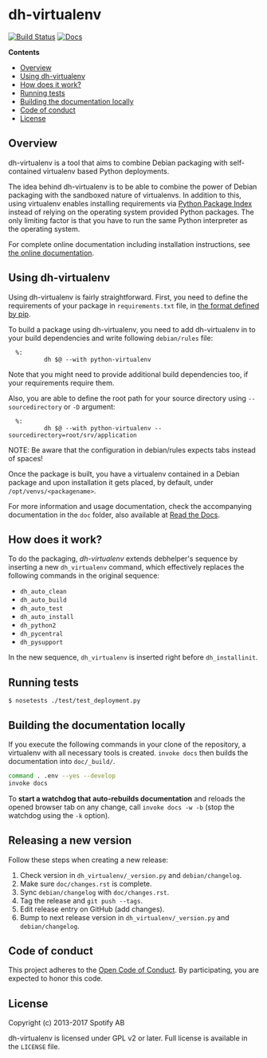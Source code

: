 # dh-virtualenv

[![Build Status](https://travis-ci.org/spotify/dh-virtualenv.png)](https://travis-ci.org/spotify/dh-virtualenv)
[![Docs](https://readthedocs.org/projects/dh-virtualenv/badge/)](http://dh-virtualenv.readthedocs.io/en/latest/)

**Contents**

  * [Overview](#overview)
  * [Using dh-virtualenv](#using-dh-virtualenv)
  * [How does it work?](#how-does-it-work)
  * [Running tests](#running-tests)
  * [Building the documentation locally](#building-the-documentation-locally)
  * [Code of conduct](#code-of-conduct)
  * [License](#license)


## Overview

dh-virtualenv is a tool that aims to combine Debian packaging with
self-contained virtualenv based Python deployments.

The idea behind dh-virtualenv is to be able to combine the power of
Debian packaging with the sandboxed nature of virtualenvs. In addition
to this, using virtualenv enables installing requirements via
[Python Package Index](https://pypi.org) instead of relying on
the operating system provided Python packages. The only limiting
factor is that you have to run the same Python interpreter as the
operating system.

For complete online documentation including installation instructions, see
[the online documentation](https://dh-virtualenv.readthedocs.io/en/latest/).


## Using dh-virtualenv

Using dh-virtualenv is fairly straightforward. First, you need to
define the requirements of your package in `requirements.txt` file, in
[the format defined by pip](https://pip.pypa.io/en/latest/user_guide.html#requirements-files).

To build a package using dh-virtualenv, you need to add dh-virtualenv
in to your build dependencies and write following `debian/rules` file:

      %:
              dh $@ --with python-virtualenv

Note that you might need to provide
additional build dependencies too, if your requirements require them.

Also, you are able to define the root path for your source directory using
`--sourcedirectory` or `-D` argument:

      %:
              dh $@ --with python-virtualenv --sourcedirectory=root/srv/application

NOTE: Be aware that the configuration in debian/rules expects tabs instead of spaces!

Once the package is built, you have a virtualenv contained in a Debian
package and upon installation it gets placed, by default, under
`/opt/venvs/<packagename>`.

For more information and usage documentation, check the accompanying
documentation in the `doc` folder, also available at
[Read the Docs](https://dh-virtualenv.readthedocs.io/en/latest/).


## How does it work?

To do the packaging, *dh-virtualenv* extends debhelper's sequence by
inserting a new `dh_virtualenv` command, which effectively replaces
the following commands in the original sequence:

* `dh_auto_clean`
* `dh_auto_build`
* `dh_auto_test`
* `dh_auto_install`
* `dh_python2`
* `dh_pycentral`
* `dh_pysupport`

In the new sequence, `dh_virtualenv` is inserted right before `dh_installinit`.


## Running tests

    $ nosetests ./test/test_deployment.py


## Building the documentation locally

If you execute the following commands in your clone of the repository,
a virtualenv with all necessary tools is created.
``invoke docs`` then builds the documentation into ``doc/_build/``.

```sh
command . .env --yes --develop
invoke docs
```

To **start a watchdog that auto-rebuilds documentation** and reloads the opened browser tab on any change,
call ``invoke docs -w -b`` (stop the watchdog using the ``-k`` option).


## Releasing a new version

Follow these steps when creating a new release:

1. Check version in `dh_virtualenv/_version.py` and `debian/changelog`.
1. Make sure `doc/changes.rst` is complete.
1. Sync `debian/changelog` with `doc/changes.rst`.
1. Tag the release and `git push --tags`.
1. Edit release entry on GitHub (add changes).
1. Bump to next release version in `dh_virtualenv/_version.py` and `debian/changelog`.


## Code of conduct

This project adheres to the [Open Code of Conduct][code-of-conduct].
By participating, you are expected to honor this code.


## License

Copyright (c) 2013-2017 Spotify AB

dh-virtualenv is licensed under GPL v2 or later. Full license is
available in the `LICENSE` file.

[code-of-conduct]: https://github.com/spotify/code-of-conduct/blob/master/code-of-conduct.md
